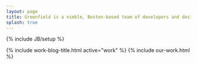 ```yaml
---
layout: page
title: Greenfield is a nimble, Boston-based team of developers and designers.
splash: true
---
```

{% include JB/setup %}

<section class="page-body">
  <div class="container">
    {% include work-blog-title.html active="work" %}
    {% include our-work.html %}
  </div>
</section>
